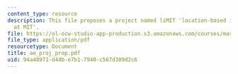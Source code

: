 ```yaml
---
content_type: resource
description: This file proposes a project named liMIT 'location-based instant messaging
  at MIT'.
file: https://ol-ocw-studio-app-production.s3.amazonaws.com/courses/mas-961-ambient-intelligence-spring-2005/94a48971d44be7b17940c567d309d2c6_ae_proj_prop.pdf
file_type: application/pdf
resourcetype: Document
title: ae_proj_prop.pdf
uid: 94a48971-d44b-e7b1-7940-c567d309d2c6
---
```

